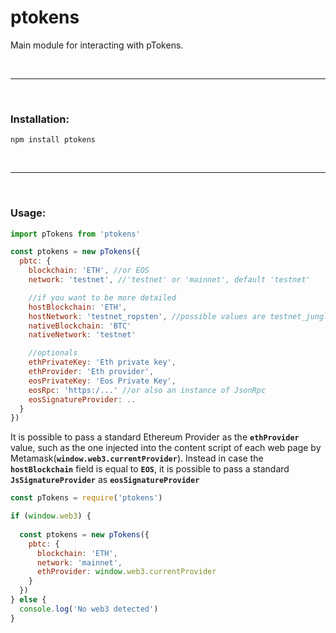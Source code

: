 # ptokens

Main module for interacting with pTokens. 

&nbsp;

***

&nbsp;

### Installation:

```
npm install ptokens
```

&nbsp;

***

&nbsp;

### Usage: 

```js
import pTokens from 'ptokens'

const ptokens = new pTokens({
  pbtc: {
    blockchain: 'ETH', //or EOS
    network: 'testnet', //'testnet' or 'mainnet', default 'testnet'

    //if you want to be more detailed
    hostBlockchain: 'ETH',
    hostNetwork: 'testnet_ropsten', //possible values are testnet_jungle2, testnet_ropsten and mainnet
    nativeBlockchain: 'BTC'
    nativeNetwork: 'testnet'

    //optionals
    ethPrivateKey: 'Eth private key',
    ethProvider: 'Eth provider',
    eosPrivateKey: 'Eos Private Key',
    eosRpc: 'https:/...' //or also an instance of JsonRpc
    eosSignatureProvider: ..
  }
})
```
It is possible to pass a standard Ethereum Provider as the __`ethProvider`__ value, such as the one injected 
into the content script of each web page by Metamask(__`window.web3.currentProvider`__).
Instead in case the __`hostBlockchain`__ field is equal to __`EOS`__, it is possible to pass a standard __`JsSignatureProvider`__ as __`eosSignatureProvider`__

```js
const pTokens = require('ptokens')

if (window.web3) {
  
  const ptokens = new pTokens({
    pbtc: {
      blockchain: 'ETH',
      network: 'mainnet',
      ethProvider: window.web3.currentProvider
    }
  })
} else {
  console.log('No web3 detected')
}
```